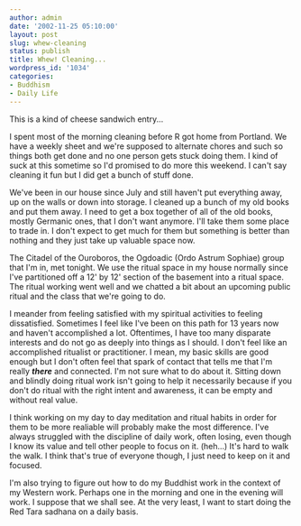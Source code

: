 ```yaml
---
author: admin
date: '2002-11-25 05:10:00'
layout: post
slug: whew-cleaning
status: publish
title: Whew! Cleaning...
wordpress_id: '1034'
categories:
- Buddhism
- Daily Life
---
```

This is a kind of cheese sandwich entry...

I spent most of the morning cleaning before R got home from Portland. We have a weekly sheet and we're supposed to alternate chores and such so things both get done and no one person gets stuck doing them. I kind of suck at this sometime so I'd promised to do more this weekend. I can't say cleaning it fun but I did get a bunch of stuff done.

We've been in our house since July and still haven't put everything away, up on the walls or down into storage. I cleaned up a bunch of my old books and put them away. I need to get a box together of all of the old books, mostly Germanic ones, that I don't want anymore. I'll take them some place to trade in. I don't expect to get much for them but something is better than nothing and they just take up valuable space now.

The Citadel of the Ouroboros, the Ogdoadic (Ordo Astrum Sophiae) group that I'm in, met tonight. We use the ritual space in my house normally since I've partitioned off a 12' by 12' section of the basement into a ritual space. The ritual working went well and we chatted a bit about an upcoming public ritual and the class that we're going to do.

I meander from feeling satisfied with my spiritual activities to feeling dissatisfied. Sometimes I feel like I've been on this path for 13 years now and haven't accomplished a lot. Oftentimes, I have too many disparate interests and do not go as deeply into things as I should. I don't feel like an accomplished ritualist or practitioner. I mean, my basic skills are good enough but I don't often feel that spark of contact that tells me that I'm really <strong><em>there</em></strong> and connected. I'm not sure what to do about it. Sitting down and blindly doing ritual work isn't going to help it necessarily because if you don't do ritual with the right intent and awareness, it can be empty and without real value.

I think working on my day to day meditation and ritual habits in order for them to be more realiable will probably make the most difference. I've always struggled with the discipline of daily work, often losing, even though I know its value and tell other people to focus on it. (heh...) It's hard to walk the walk. I think that's true of everyone though, I just need to keep on it and focused.

I'm also trying to figure out how to do my Buddhist work in the context of my Western work. Perhaps one in the morning and one in the evening will work. I suppose that we shall see. At the very least, I want to start doing the Red Tara sadhana on a daily basis.
